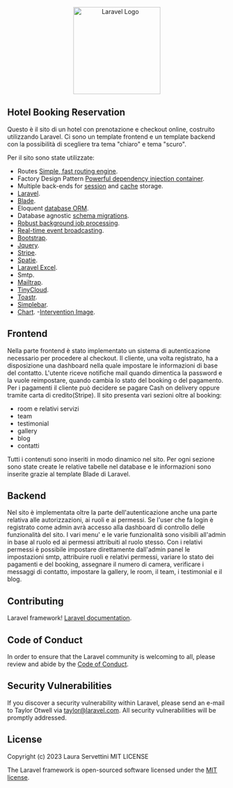<p align="center"><a href="https://laravel.com" target="_blank"><img src="https://raw.githubusercontent.com/laravel/art/master/logo-lockup/5%20SVG/2%20CMYK/1%20Full%20Color/laravel-logolockup-cmyk-red.svg" width="200" alt="Laravel Logo"></a></p>


## Hotel Booking Reservation

Questo è il sito di un hotel con prenotazione e checkout online, costruito utilizzando Laravel.
Ci sono un template frontend e un template backend con la possibilità di scegliere tra tema "chiaro" e tema "scuro".

Per il sito sono state utilizzate:

- Routes [Simple, fast routing engine](https://laravel.com/docs/routing).
- Factory Design Pattern [Powerful dependency injection container](https://laravel.com/docs/container).
- Multiple back-ends for [session](https://laravel.com/docs/session) and [cache](https://laravel.com/docs/cache) storage.
- [Laravel](https://laravel.com/docs/10.x/).
- [Blade](https://laravel.com/docs/10.x/blade).
- Eloquent [database ORM](https://laravel.com/docs/eloquent).
- Database agnostic [schema migrations](https://laravel.com/docs/migrations).
- [Robust background job processing](https://laravel.com/docs/queues).
- [Real-time event broadcasting](https://laravel.com/docs/broadcasting).
- [Bootstrap](https://getbootstrap.com/).
- [Jquery](https://jquery.com/).
- [Stripe](https://stripe.com/it).
- [Spatie](https://spatie.be/docs/laravel-permission/v6/introduction).
- [Laravel Excel](https://docs.laravel-excel.com/3.1/imports/).
- Smtp.
- [Mailtrap](https://mailtrap.io/?gad_source=1).
- [TinyCloud](https://www.tiny.cloud/).
- [Toastr](https://github.com/CodeSeven/toastr).
- [Simplebar](https://www.cssscript.com/performant-custom-scrollbar-javascript-library-simplebar/).
- [Chart](https://www.chartjs.org/).
-[Intervention Image](https://image.intervention.io/v2/introduction/installation).


## Frontend

Nella parte frontend è stato implementato un sistema di autenticazione necessario per procedere al checkout. Il cliente, una volta registrato, ha a disposizione una dashboard nella quale impostare le informazioni di base del contatto.
L'utente riceve notifiche mail quando dimentica la password e la vuole reimpostare, quando cambia lo stato del booking o del pagamento.
Per i pagamenti il cliente può decidere se pagare Cash on delivery oppure tramite carta di credito(Stripe).
Il sito presenta vari sezioni oltre al booking:
- room e relativi servizi
- team
- testimonial
- gallery
- blog
- contatti

Tutti i contenuti sono inseriti in modo dinamico nel sito. Per ogni sezione sono state create le relative tabelle nel database e le informazioni sono inserite grazie al template Blade di Laravel.

## Backend

Nel sito è implementata oltre la parte dell'autenticazione anche una parte relativa alle autorizzazioni, ai ruoli e ai permessi.
Se l'user che fa login è registrato come admin avrà accesso alla dashboard di controllo delle funzionalità del sito. I vari menu' e le varie funzionalità sono visibili all'admin in base al ruolo ed ai permessi attribuiti al ruolo stesso.
Con i relativi permessi è possibile impostare direttamente dall'admin panel le impostazioni smtp, attribuire ruoli e relativi permessi, variare lo stato dei pagamenti e del booking, assegnare il numero di camera, verificare i messaggi di contatto, impostare la gallery, le room, il team, i testimonial e il blog.


## Contributing

Laravel framework! [Laravel documentation](https://laravel.com/docs/contributions).

## Code of Conduct

In order to ensure that the Laravel community is welcoming to all, please review and abide by the [Code of Conduct](https://laravel.com/docs/contributions#code-of-conduct).

## Security Vulnerabilities

If you discover a security vulnerability within Laravel, please send an e-mail to Taylor Otwell via [taylor@laravel.com](mailto:taylor@laravel.com). All security vulnerabilities will be promptly addressed.

## License

Copyright (c) 2023 Laura Servettini MIT LICENSE

The Laravel framework is open-sourced software licensed under the [MIT license](https://opensource.org/licenses/MIT).

